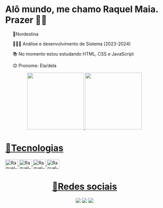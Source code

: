 

<!---
raquel-maia/raquel-maia is a ✨ special ✨ repository because its `README.md` (this file) appears on your GitHub profile.
You can click the Preview link to take a look at your changes.
--->

#  Alô mundo, me chamo Raquel Maia. Prazer 👩🏽
<ul>
<p>🌵Nordestina</p>
<p>👩🏽‍💻 Análise e desenvolvimento de Sistema (2023-2024)</p>
<p>📚 No momento estou estudando HTML, CSS e JavaScript</p>
<p>😊 Pronome: Ela/dela</p>
 </ul>



<div align="center">
  <a href="https://github.com/raquel-maia/">
  <img height="180em" src="https://github-readme-stats.vercel.app/api?username=raquel-maia&show_icons=true&theme=cobalt&include_all_commits=true&count_private=true"/>
  <img height="180em" src="https://github-readme-stats.vercel.app/api/top-langs/?username=raquel-maia&layout=compact&langs_count=7&theme=cobalt"/>
</div>

<div style="display: inline_block">

<h1>🤖Tecnologias</h1>

  <img align="center" alt="Raquel-Js" height="30" width="40" src="https://cdn.jsdelivr.net/gh/devicons/devicon/icons/javascript/javascript-original.svg">
  <img align="center" alt="Raquel-React" height="30" width="40" src="https://cdn.jsdelivr.net/gh/devicons/devicon/icons/react/react-original.svg">
  <img align="center" alt="Raquel-HTML" height="30" width="40" src="https://cdn.jsdelivr.net/gh/devicons/devicon/icons/html5/html5-original-wordmark.svg">
  <img align="center" alt="Raquel-CSS" height="30" width="40" src="https://cdn.jsdelivr.net/gh/devicons/devicon/icons/css3/css3-original-wordmark.svg">
</div>


<div align="center">
<h1>📲Redes sociais</h1>

  <a href="https://www.instagram.com/nordestina_dev" target="_blank"><img src="https://img.shields.io/badge/-Instagram-%23E4405F?style=for-the-badge&logo=instagram&logoColor=white" target="_blank"></a>
  <a href = "mailto:raquelmaia860@gmail.com"><img src="https://img.shields.io/badge/-Gmail-%23333?style=for-the-badge&logo=gmail&logoColor=white" alvo ="_blank"></a>
  <a href="https://www.linkedin.com/in/raquel-maia-860/" target="_blank"><img src="https://img.shields.io/badge/-LinkedIn- %230077B5?style=for-the-badge&logo=linkedin&logoColor=white" target="_blank"></a>
  
</div>


